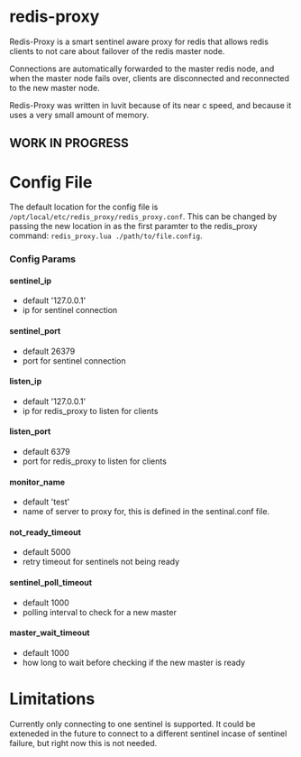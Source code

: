 # redis-proxy 

Redis-Proxy is a smart sentinel aware proxy for redis that allows redis clients to not care about failover of the redis master node. 

Connections are automatically forwarded to the master redis node, and when the master node fails over, clients are disconnected and reconnected to the new master node.

Redis-Proxy was written in luvit because of its near c speed, and because it uses a very small amount of memory.


## WORK IN PROGRESS

# Config File

The default location for the config file is `/opt/local/etc/redis_proxy/redis_proxy.conf`. This can be changed by passing the new location in as the first paramter to the redis_proxy command: `redis_proxy.lua ./path/to/file.config`.

### Config Params


#### sentinel_ip
- default '127.0.0.1'
- ip for sentinel connection

#### sentinel_port
- default 26379
- port for sentinel connection

#### listen_ip
- default '127.0.0.1'
- ip for redis_proxy to listen for clients

#### listen_port
- default 6379
- port for redis_proxy to listen for clients

#### monitor_name
- default 'test'
- name of server to proxy for, this is defined in the sentinal.conf file.

#### not_ready_timeout
- default 5000
- retry timeout for sentinels not being ready

#### sentinel_poll_timeout
- default 1000
- polling interval to check for a new master

#### master_wait_timeout
- default 1000
- how long to wait before checking if the new master is ready


# Limitations

Currently only connecting to one sentinel is supported. It could be exteneded in the future to connect to a different sentinel incase of sentinel failure, but right now this is not needed.
